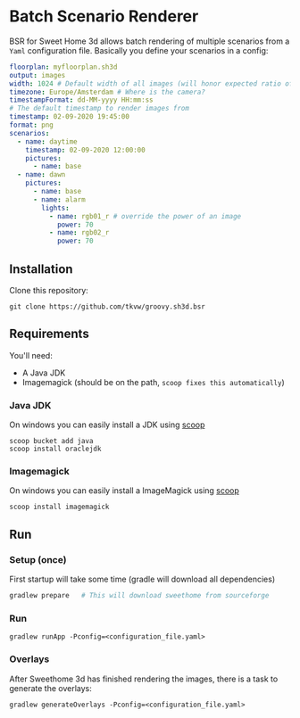# Batch Scenario Renderer

BSR for Sweet Home 3d allows batch rendering of multiple scenarios from a `Yaml` configuration file. 
Basically you define your scenarios in a config: 

```yaml
floorplan: myfloorplan.sh3d
output: images
width: 1024 # Default width of all images (will honor expected ratio of camera setting)
timezone: Europe/Amsterdam # Where is the camera?
timestampFormat: dd-MM-yyyy HH:mm:ss
# The default timestamp to render images from
timestamp: 02-09-2020 19:45:00
format: png
scenarios:
  - name: daytime
    timestamp: 02-09-2020 12:00:00
    pictures:
      - name: base
  - name: dawn
    pictures:
      - name: base
      - name: alarm
        lights:
          - name: rgb01_r # override the power of an image
            power: 70
          - name: rgb02_r
            power: 70
```

## Installation

Clone this repository: 
```
git clone https://github.com/tkvw/groovy.sh3d.bsr
```

## Requirements

You'll need: 
* A Java JDK
* Imagemagick (should be on the path, `scoop fixes this automatically`)
 
### Java JDK 

On windows you can easily install a JDK using [scoop](https://scoop.sh)
```
scoop bucket add java
scoop install oraclejdk
```

### Imagemagick

On windows you can easily install a ImageMagick using [scoop](https://scoop.sh)
```
scoop install imagemagick
```

## Run

### Setup (once)

First startup will take some time (gradle will download all dependencies)

```bash
gradlew prepare   # This will download sweethome from sourceforge
```

### Run

```
gradlew runApp -Pconfig=<configuration_file.yaml>
```

### Overlays 

After Sweethome 3d has finished rendering the images, there is a task to generate the overlays: 
```
gradlew generateOverlays -Pconfig=<configuration_file.yaml>
```
